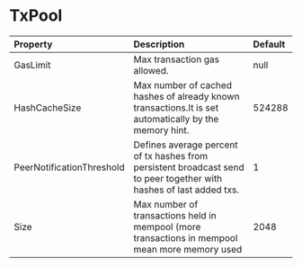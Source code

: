 # TxPool



| Property | Description | Default |
| :--- | :--- | :--- |
| GasLimit | Max transaction gas allowed. | null |
| HashCacheSize | Max number of cached hashes of already known transactions.It is set automatically by the memory hint. | 524288 |
| PeerNotificationThreshold | Defines average percent of tx hashes from persistent broadcast send to peer together with hashes of last added txs. | 1 |
| Size | Max number of transactions held in mempool (more transactions in mempool mean more memory used | 2048 |
